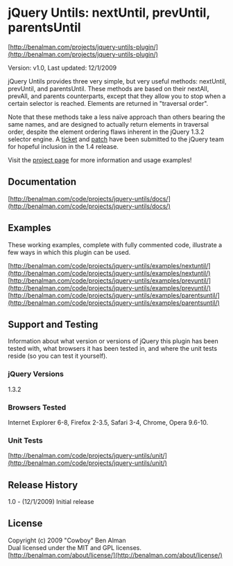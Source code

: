 # jQuery Untils: nextUntil, prevUntil, parentsUntil #
[http://benalman.com/projects/jquery-untils-plugin/](http://benalman.com/projects/jquery-untils-plugin/)

Version: v1.0, Last updated: 12/1/2009

jQuery Untils provides three very simple, but very useful methods: nextUntil, prevUntil, and parentsUntil. These methods are based on their nextAll, prevAll, and parents counterparts, except that they allow you to stop when a certain selector is reached. Elements are returned in "traversal order".

Note that these methods take a less naïve approach than others bearing the same names, and are designed to actually return elements in traversal order, despite the element ordering flaws inherent in the jQuery 1.3.2 selector engine. A [ticket](http://dev.jquery.com/ticket/5551) and [patch](http://github.com/cowboy/jquery/commit/cbf1da9ed88b14bc991fc2dcfec87750d19237ad) have been submitted to the jQuery team for hopeful inclusion in the 1.4 release.

Visit the [project page](http://benalman.com/projects/jquery-untils-plugin/) for more information and usage examples!


## Documentation ##
[http://benalman.com/code/projects/jquery-untils/docs/](http://benalman.com/code/projects/jquery-untils/docs/)


## Examples ##
These working examples, complete with fully commented code, illustrate a few
ways in which this plugin can be used.

[http://benalman.com/code/projects/jquery-untils/examples/nextuntil/](http://benalman.com/code/projects/jquery-untils/examples/nextuntil/)  
[http://benalman.com/code/projects/jquery-untils/examples/prevuntil/](http://benalman.com/code/projects/jquery-untils/examples/prevuntil/)  
[http://benalman.com/code/projects/jquery-untils/examples/parentsuntil/](http://benalman.com/code/projects/jquery-untils/examples/parentsuntil/)  

## Support and Testing ##
Information about what version or versions of jQuery this plugin has been
tested with, what browsers it has been tested in, and where the unit tests
reside (so you can test it yourself).

### jQuery Versions ###
1.3.2

### Browsers Tested ###
Internet Explorer 6-8, Firefox 2-3.5, Safari 3-4, Chrome, Opera 9.6-10.

### Unit Tests ###
[http://benalman.com/code/projects/jquery-untils/unit/](http://benalman.com/code/projects/jquery-untils/unit/)


## Release History ##

1.0 - (12/1/2009) Initial release


## License ##
Copyright (c) 2009 "Cowboy" Ben Alman  
Dual licensed under the MIT and GPL licenses.  
[http://benalman.com/about/license/](http://benalman.com/about/license/)
